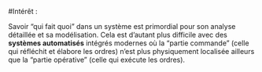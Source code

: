 #Intérêt :

Savoir “qui fait quoi” dans un système est primordial pour son analyse détaillée et sa modélisation. Cela est d’autant plus difficile avec des **systèmes automatisés** intégrés modernes où la “partie commande” (celle qui réfléchit et élabore les ordres) n’est plus physiquement localisée ailleurs que la “partie opérative” (celle qui exécute les ordres).
